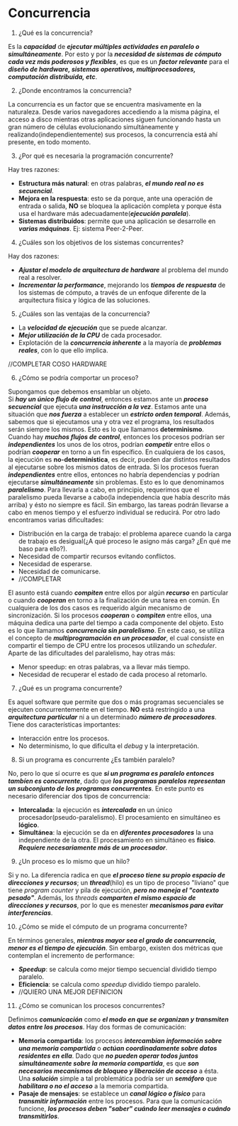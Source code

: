 # Concurrencia

1. ¿Qué es la concurrencia?

Es la ***capacidad*** de ***ejecutar múltiples actividades en paralelo o simultáneamente***. Por esto y por la ***necesidad de sistemas de cómputo cada vez más poderosos y flexibles***, es que es un ***factor relevante*** para el ***diseño de hardware, sistemas operativos, multiprocesadores, computación distribuida, etc***.

2. ¿Donde encontramos la concurrencia?

La concurrencia es un factor que se encuentra masivamente en la naturaleza. Desde varios navegadores accediendo a la misma página, el acceso a disco mientras otras aplicaciones siguen funcionando hasta un gran número de células evolucionando simultáneamente y realizando(independientemente) sus procesos, la concurrencia está ahí presente, en todo momento.

3. ¿Por qué es necesaria la programación concurrente?

Hay tres razones:
* **Estructura más natural**: en otras palabras, ***el mundo real no es secuencial***.
* **Mejora en la respuesta**: esto se da porque, ante una operación de entrada o salida, **NO** se bloquea la aplicación completa y porque ésta usa el hardware más adecuadamente(***ejecución paralela***).
* **Sistemas distribuídos**: permite que una aplicación se desarrolle en ***varias máquinas***. Ej: sistema Peer-2-Peer.

4. ¿Cuáles son los objetivos de los sistemas concurrentes?

Hay dos razones:
* ***Ajustar el modelo de arquitectura de hardware*** al problema del mundo real a resolver.
* ***Incrementar la performance***, mejorando los ***tiempos de respuesta*** de los sistemas de cómputo, a través de un enfoque diferente de la arquitectura física y lógica de las soluciones.

5. ¿Cuáles son las ventajas de la concurrencia?

* La ***velocidad de ejecución*** que se puede alcanzar.
* ***Mejor utilización de la CPU*** de cada procesador.
* Explotación de la ***concurrencia inherente*** a la mayoría de ***problemas reales***, con lo que ello implica.

//COMPLETAR COSO HARDWARE

6. ¿Cómo se podría comportar un proceso?

Supongamos que debemos ensamblar un objeto.  
Si ***hay un único flujo de control***, entonces estamos ante un ***proceso secuencial*** que ejecuta ***una instrucción a la vez***. Estamos ante una situación que ***nos fuerza*** a establecer un ***estricto orden temporal***. Además, sabemos que si ejecutamos una y otra vez el programa, los resultados serán siempre los mismos. Esto es lo que llamamos **determinismo**.  
Cuando hay ***muchos flujos de control***, entonces los procesos podrían ser ***independientes*** los unos de los otros, podrían ***competir*** entre ellos o podrían ***cooperar*** en torno a un fin específico. En cualquiera de los casos, la ejecución es **no-determinística**, es decir, pueden dar distintos resultados al ejecutarse sobre los mismos datos de entrada.
Si los procesos fueran ***independientes*** entre ellos, entonces no habría dependencias y podrían ejecutarse ***simultáneamente*** sin problemas. Esto es lo que denominamos ***paralelismo***. Para llevarla a cabo, en principio, requerimos que el paralelismo pueda llevarse a cabo(la independencia que había descrito más arriba) y ésto no siempre es fácil. Sin embargo, las tareas podrán llevarse a cabo en menos tiempo y el esfuerzo individual se reducirá. Por otro lado encontramos varias dificultades:
* Distribución en la carga de trabajo: el problema aparece cuando la carga de trabajo es desigual(¿A qué proceso le asigno más carga? ¿En qué me baso para ello?).
* Necesidad de compartir recursos evitando conflictos.
* Necesidad de esperarse.
* Necesidad de comunicarse.
* //COMPLETAR

El asunto está cuando ***compiten*** entre ellos por algún ***recurso*** en particular o cuando ***cooperan*** en torno a la finalización de una tarea en común. En cualquiera de los dos casos es requerido algún mecanismo de sincronización.
Si los procesos ***cooperan*** o ***compiten*** entre ellos, una máquina dedica una parte del tiempo a cada componente del objeto. Esto es lo que llamamos ***concurrencia sin paralelismo***. En este caso, se utiliza el concepto de ***multiprogramación en un procesador***, el cual consiste en compartir el tiempo de CPU entre los procesos utilizando un *scheduler*. Aparte de las dificultades del paralelismo, hay otras más:
* Menor speedup: en otras palabras, va a llevar más tiempo.
* Necesidad de recuperar el estado de cada proceso al retomarlo.

7. ¿Qué es un programa concurrente?

Es aquel software que permite que dos o más programas secuenciales se ejecuten concurrentemente en el tiempo. **NO** está restringido a una ***arquitectura particular*** ni a un determinado ***número de procesadores***. Tiene dos características importantes:
* Interacción entre los procesos.
* No determinismo, lo que dificulta el *debug* y la interpretación.

8. Si un programa es concurrente ¿Es también paralelo?

No, pero lo que sí ocurre es que ***si un programa es paralelo entonces tambíen es concurrente***, dado que ***los programas paralelos representan un subconjunto de los programas concurrentes***. En este punto es necesario diferenciar dos tipos de concurrencia:
* **Intercalada**: la ejecución es ***intercalada*** en un único procesador(pseudo-paralelismo). El procesamiento en simultáneo es **lógico**.
* **Simultánea**: la ejecución se da en ***diferentes procesadores*** la una independiente de la otra. El procesamiento en simultáneo es **físico**. ***Requiere necesariamente más de un procesador***.

9. ¿Un proceso es lo mismo que un hilo?

Si y no. La diferencia radica en que ***el proceso tiene su propio espacio de direcciones y recursos***; un ***thread***(hilo) es un tipo de proceso "liviano" que tiene *program counter* y pila de ejecución, ***pero no maneja el "contexto pesado"***. Además, los *threads* ***comparten el mismo espacio de direcciones y recursos***, por lo que es menester ***mecanismos para evitar interferencias***.

10. ¿Cómo se mide el cómputo de un programa concurrente?

En términos generales, ***mientras mayor sea el grado de concurrencia, menor es el tiempo de ejecución***. Sin embargo, existen dos métricas que contemplan el incremento de performance:
* ***Speedup***: se calcula como mejor tiempo secuencial dividido tiempo paralelo.
* **Eficiencia**: se calcula como *speedup* dividido tiempo paralelo.
* //QUIERO UNA MEJOR DEFINICION

11. ¿Cómo se comunican los procesos concurrentes?

Definimos ***comunicación*** como ***el modo en que se organizan y transmiten datos entre los procesos***. Hay dos formas de comunicación:
* **Memoria compartida**: los procesos ***intercambian información sobre una memoria compartida*** o ***actúan coordinadamente sobre datos residentes en ella***. Dado que ***no pueden operar todos juntos simultáneamente sobre la memoria compartida***, es que ***son necesarios mecanismos de bloqueo y liberación de acceso*** a ésta. Una ***solución*** simple a tal problemática podría ser un ***semáforo*** que ***habilitara o no el acceso*** a la memoria compartida.
* **Pasaje de mensajes**: se establece un ***canal lógico o físico*** para ***transmitir información*** entre los procesos. Para que la comunicación funcione, ***los procesos deben "saber" cuándo leer mensajes o cuándo transmitirlos***.
